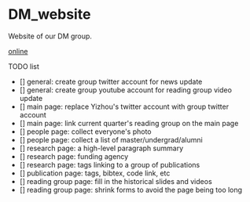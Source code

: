 # DM_website
Website of our DM group.

[online](https://ucla-dm.github.io/DM_website/)


TODO list

- [] general: create group twitter account for news update
- [] general: create group youtube account for reading group video update
- [] main page: replace Yizhou's twitter account with group twitter account 
- [] main page: link current quarter's reading group on the main page
- [] people page: collect everyone's photo
- [] people page: collect a list of master/undergrad/alumni
- [] research page: a high-level paragraph summary
- [] research page: funding agency
- [] research page: tags linking to a group of publications
- [] publication page: tags, bibtex, code link, etc
- [] reading group page: fill in the historical slides and videos
- [] reading group page: shrink forms to avoid the page being too long